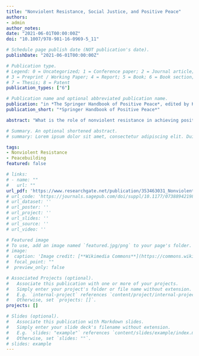 ```yaml
---
title: "Nonviolent Resistance, Social Justice, and Positive Peace"
authors:
- admin
author_notes:
date: "2021-06-01T00:00:00Z"
doi: "10.1007/978-981-16-0969-5_11"

# Schedule page publish date (NOT publication's date).
publishDate: "2021-06-01T00:00:00Z"

# Publication type.
# Legend: 0 = Uncategorized; 1 = Conference paper; 2 = Journal article;
# 3 = Preprint / Working Paper; 4 = Report; 5 = Book; 6 = Book section;
# 7 = Thesis; 8 = Patent
publication_types: ["6"]

# Publication name and optional abbreviated publication name.
publication: "in *The Springer Handbook of Positive Peace*, edited by Katherina Standish, Heather Devere, Rachel Rafferty, and Adan Suazo"
publication_short: "*Springer Handbook of Positive Peace*"

abstract: "What is the role of nonviolent resistance in achieving positive peace? In this chapter Iwill argue that nonviolent resistance is crucial for positive peace at anything beyond the individual scale. The steps in my argument are as follows: to be meaningful, achieving positive peace requires achieving social justice. Yet social justice is almost never voluntarily given by oppressors. Thus, achieving social justice requires the exercise of coercive power. However,when coercive power involves the use of violence, even when deployed for social justice, it tends to destroy that socially just order. Thus, to achieve positive peace requires an alternative avenue for the exercise of coercive power. Nonviolent resistance – the application of political force outside the normal bounds of politics and without the use of violence – provides the toolkit through which to exercise this coercive power.I present evidence to this effect from the growing literature on nonviolent resistance,emphasizing three key ways in which nonviolent resistance advances positive peace: first,through its practice, which prefigures and embodies a political order of greater positive peace;second, through its ability to overthrow unjust political systems; and third, through its positive long-term effects on political order. I conclude by reflecting on the challenges and limitations that remain in studying nonviolent resistance and applying it to achieve positive peace."

# Summary. An optional shortened abstract.
# summary: Lorem ipsum dolor sit amet, consectetur adipiscing elit. Duis posuere tellus ac convallis placerat. Proin tincidunt magna sed ex sollicitudin condimentum.

tags:
- Nonviolent Resistance
- Peacebuilding
featured: false

# links:
# - name: ""
#   url: ""
url_pdf: 'https://www.researchgate.net/publication/353463031_Nonviolent_Resistance_Social_Justice_and_Positive_Peace'
# url_code: 'https://journals.sagepub.com/doi/suppl/10.1177/0738894219855918/suppl_file/replication_files.rar'
# url_dataset: ''
# url_poster: ''
# url_project: ''
# url_slides: ''
# url_source: ''
# url_video: ''

# Featured image
# To use, add an image named `featured.jpg/png` to your page's folder. 
# image:
#  caption: 'Image credit: [**Wikimedia Commons**](https://commons.wikimedia.org/wiki/File:Militsiya_and_orange_flowers,_Kiev.jpg)'
#  focal_point: ""
#  preview_only: false

# Associated Projects (optional).
#   Associate this publication with one or more of your projects.
#   Simply enter your project's folder or file name without extension.
#   E.g. `internal-project` references `content/project/internal-project/index.md`.
#   Otherwise, set `projects: []`.
projects: []

# Slides (optional).
#   Associate this publication with Markdown slides.
#   Simply enter your slide deck's filename without extension.
#   E.g. `slides: "example"` references `content/slides/example/index.md`.
#   Otherwise, set `slides: ""`.
# slides: example
---
```



